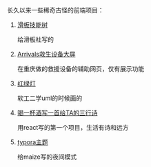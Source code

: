长久以来一些稀奇古怪的前端项目：

1. [滑板技能树](https://chenzihong-gavin.github.io/skillTree/skateboarding/)

   给滑板社写的

2. [Arrivals救生设备大屏](https://chenzihong-gavin.github.io/skillTree/swimming/)

   在重庆做的救援设备的辅助网页，仅有展示功能

3. [红绿灯](https://chenzihong-gavin.github.io/skillTree/trafficLights/)

   软工二学uml的时候画的

4. [喝一杯酒写一首给TA的三行诗 ](https://chenzihong-gavin.github.io/skillTree/aCupOfPoetry/)

   用react写的第一个项目，生活有诗和远方

5. [typora主题](https://chenzihong-gavin.github.io/skillTree/maize-night)

   给maize写的夜间模式

